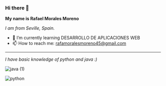 ### Hi there 👋

**My name is Rafael Morales Moreno**

*I am from Seville, Spain.*

- 🌱 I’m currently learning DESARROLLO DE APLICACIONES WEB
-  📫 How to reach me: rafamoralesmoreno45@gmail.com

***

*I have basic knowledge of python and java :)*

![java (1)](https://user-images.githubusercontent.com/92787464/194906735-c711982d-0a6b-40c1-999a-df185cdf7da1.png)


![python](https://user-images.githubusercontent.com/92787464/194906933-963ffa34-cf27-47cb-82b5-36957115dc2e.png)





